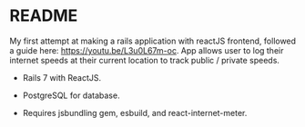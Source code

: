 # README

My first attempt at making a rails application with reactJS frontend, followed a guide here: https://youtu.be/L3u0L67m-oc.
App allows user to log their internet speeds at their current location to track public / private speeds. 

* Rails 7 with ReactJS.

* PostgreSQL for database.

* Requires jsbundling gem, esbuild, and react-internet-meter.
